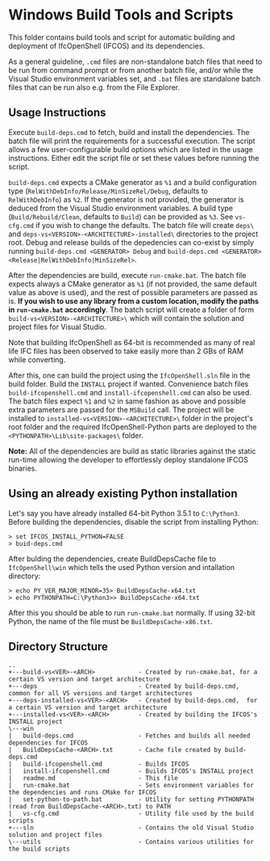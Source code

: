 Windows Build Tools and Scripts
===============================
This folder contains build tools and script for automatic building and deployment of IfcOpenShell (IFCOS)
and its dependencies.

As a general guideline, `.cmd` files are non-standalone batch files that need to be run from command
prompt or from another batch file, and/or while the Visual Studio environment variables set, and `.bat` files are
standalone batch files that can be run also e.g. from the File Explorer.

Usage Instructions
------------------
Execute `build-deps.cmd` to fetch, build and install the dependencies. The batch file will print
the requirements for a successful execution. The script allows a few user-configurable build options
which are listed in the usage instructions. Either edit the script file or set these values before
running the script.

`build-deps.cmd` expects a CMake generator as `%1` and a build configuration type (`RelWithDebInfo/Release/MinSizeRel/Debug`,
defaults to `RelWithDebInfo`) as `%2`. If the generator is not provided, the generator is deduced from the Visual Studio
environment variables. A build type (`Build/Rebuild/Clean`, defaults to `Build`) can be provided as `%3`. See `vs-cfg.cmd`
if you wish to change the defaults. The batch file will create `deps\` and `deps-vs<VERSION>-<ARCHITECTURE>-installed\`
directories to the project root. Debug and release builds of the depedencies can co-exist by simply running
`build-deps.cmd <GENERATOR> Debug` and `build-deps.cmd <GENERATOR> <Release|RelWithDebInfo|MinSizeRel>`.

After the dependencies are build, execute `run-cmake.bat`. The batch file expects always a CMake generator as `%1`
(if not provided, the same default value as above is used), and the rest of possible parameters are passed as is.
**If you wish to use any library from a custom location, modify the paths in `run-cmake.bat` accordingly**. The batch
script will create a folder of form `build-vs<VERSION>-<ARCHITECTURE>\` which will contain the solution and project
files for Visual Studio.

Note that building IfcOpenShell as 64-bit is recommended as many of real life IFC files has been observed to take
easily more than 2 GBs of RAM while converting.

After this, one can build the project using the `IfcOpenShell.sln` file in the build folder. Build the `INSTALL` project
if wanted. Convenience batch files `build-ifcopenshell.cmd` and `install-ifcopenshell.cmd` can also be used. The batch files
expect `%1` and `%2` in same fashion as above and possible extra parameters are passed for the `MSBuild` call. The project will
be installed to `installed-vs<VERSION>-<ARCHITECTURE>\` folder in the project's root folder and the required IfcOpenShell-Python
parts are deployed to the `<PYTHONPATH>\Lib\site-packages\` folder.

**Note:** All of the dependencies are build as static libraries against the static run-time allowing the developer
to effortlessly deploy standalone IFCOS binaries.

Using an already existing Python installation
---------------------------------------------

Let's say you have already installed 64-bit Python 3.5.1 to `C:\Python3`.
Before building the dependencies, disable the script from installing Python:
```
> set IFCOS_INSTALL_PYTHON=FALSE
> buid-deps.cmd
```

After bulding the dependencies, create BuildDepsCache file to `IfcOpenShell\win` which tells the used Python version and intallation directory:
```
> echo PY_VER_MAJOR_MINOR=35> BuildDepsCache-x64.txt
> echo PYTHONPATH=C:\Python3>> BuildDepsCache-x64.txt
```

After this you should be able to run `run-cmake.bat` normally. If using 32-bit Python, the name of the file must be `BuildDepsCache-x86.txt`.

Directory Structure
------------------
```
..
+---build-vs<VER>-<ARCH>            - Created by run-cmake.bat, for a certain VS version and target architecture
+---deps                            - Created by build-deps.cmd, common for all VS versions and target architectures
+---deps-installed-vs<VER>-<ARCH>   - Created by build-deps.cmd,  for a certain VS version and target architecture
+---installed-vs<VER>-<ARCH>        - Created by building the IFCOS's INSTALL project
\---win
|   build-deps.cmd                  - Fetches and builds all needed dependencies for IFCOS
|   BuildDepsCache-<ARCH>.txt       - Cache file created by build-deps.cmd
|   build-ifcopenshell.cmd          - Builds IFCOS
|   install-ifcopenshell.cmd        - Builds IFCOS's INSTALL project
|   readme.md                       - This file
|   run-cmake.bat                   - Sets environment variables for the dependencies and runs CMake for IFCOS
|   set-python-to-path.bat          - Utility for setting PYTHONPATH (read from BuildDepsCache-<ARCH>.txt) to PATH
|   vs-cfg.cmd                      - Utility file used by the build scripts
+---sln                             - Contains the old Visual Studio solution and project files
\---utils                           - Contains various utilities for the build scripts
```
